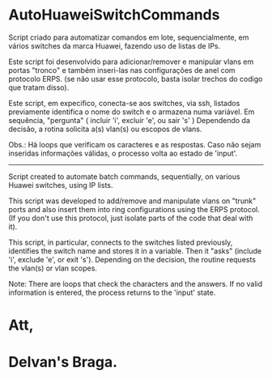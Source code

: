 # AutoHuaweiSwitchCommands

Script criado para automatizar comandos em lote, sequencialmente, em
vários switches da marca Huawei, fazendo uso de listas de IPs.

Este script foi desenvolvido para adicionar/remover e manipular vlans em
portas "tronco" e também inseri-las nas configurações de anel com
protocolo ERPS.
(se não usar esse protocolo, basta isolar trechos do codigo que tratam disso).

Este script, em expecifico, conecta-se aos switches, via ssh, listados previamente
identifica o nome do switch e o armazena numa variável. Em sequência,
"pergunta" ( incluir 'i', excluir 'e', ou sair 's' )
Dependendo da decisão, a rotina solicita a(s) vlan(s) ou escopos de vlans.
 
Obs.:
Há loops que verificam os caracteres e as respostas. Caso não sejam
inseridas informações válidas, o processo volta ao estado de 'input'.

----------------------------------------------------------------------------

Script created to automate batch commands, sequentially, on various Huawei switches, using IP lists.

This script was developed to add/remove and manipulate vlans on "trunk" ports and also insert them into ring configurations using the ERPS protocol. (If you don't use this protocol, just isolate parts of the code that deal with it).

This script, in particular, connects to the switches listed previously, identifies the switch name and stores it in a variable. Then it "asks" (include 'i', exclude 'e', or exit 's'). Depending on the decision, the routine requests the vlan(s) or vlan scopes.

Note: There are loops that check the characters and the answers. If no valid information is entered, the process returns to the 'input' state.



# Att, 
# Delvan's Braga.
